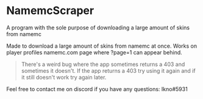 # NamemcScraper
A program with the sole purpose of downloading a large amount of skins from namemc

Made to download a large amount of skins from namemc at once.
Works on player profiles namemc.com page where ?page=1 can appear behind.

> There's a weird bug where the app sometimes returns a 403 and sometimes it doesn't.
> If the app returns a 403 try using it again and if it still doesn't work try again later.

Feel free to contact me on discord if you have any questions: Ikno#5931